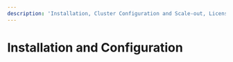 ```yaml
---
description: 'Installation, Cluster Configuration and Scale-out, License Activation'
---
```


# Installation and Configuration

